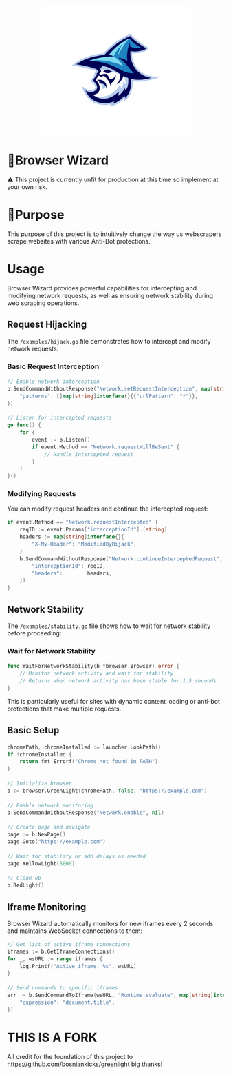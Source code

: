 <p align="center">
  <img src="./logo.png" height="300" width="350" alt="Browser Wizard Logo" />
</p>

# 🔗Browser Wizard

⚠️ This project is currently unfit for production at this time so implement at your own risk.

# 🔗Purpose

This purpose of this project is to intuitively change the way us webscrapers scrape websites with various Anti-Bot protections.

# Usage

Browser Wizard provides powerful capabilities for intercepting and modifying network requests, as well as ensuring network stability during web scraping operations.

## Request Hijacking

The `/examples/hijack.go` file demonstrates how to intercept and modify network requests:

### Basic Request Interception

```go
// Enable network interception
b.SendCommandWithoutResponse("Network.setRequestInterception", map[string]interface{}{
    "patterns": []map[string]interface{}{{"urlPattern": "*"}},
})

// Listen for intercepted requests
go func() {
    for {
        event := b.Listen()
        if event.Method == "Network.requestWillBeSent" {
            // Handle intercepted request
        }
    }
}()
```

### Modifying Requests

You can modify request headers and continue the intercepted request:

```go
if event.Method == "Network.requestIntercepted" {
    reqID := event.Params["interceptionId"].(string)
    headers := map[string]interface{}{
        "X-My-Header": "ModifiedByHijack",
    }
    b.SendCommandWithoutResponse("Network.continueInterceptedRequest", map[string]interface{}{
        "interceptionId": reqID,
        "headers":        headers,
    })
}
```

## Network Stability

The `/examples/stability.go` file shows how to wait for network stability before proceeding:

### Wait for Network Stability

```go
func WaitForNetworkStability(b *browser.Browser) error {
    // Monitor network activity and wait for stability
    // Returns when network activity has been stable for 1.5 seconds
}
```

This is particularly useful for sites with dynamic content loading or anti-bot protections that make multiple requests.

## Basic Setup

```go
chromePath, chromeInstalled := launcher.LookPath()
if !chromeInstalled {
    return fmt.Errorf("Chrome not found in PATH")
}

// Initialize browser
b := browser.GreenLight(chromePath, false, "https://example.com")

// Enable network monitoring
b.SendCommandWithoutResponse("Network.enable", nil)

// Create page and navigate
page := b.NewPage()
page.Goto("https://example.com")

// Wait for stability or add delays as needed
page.YellowLight(5000)

// Clean up
b.RedLight()
```

## Iframe Monitoring

Browser Wizard automatically monitors for new iframes every 2 seconds and maintains WebSocket connections to them:

```go
// Get list of active iframe connections
iframes := b.GetIframeConnections()
for _, wsURL := range iframes {
    log.Printf("Active iframe: %s", wsURL)
}

// Send commands to specific iframes
err := b.SendCommandToIframe(wsURL, "Runtime.evaluate", map[string]interface{}{
    "expression": "document.title",
})
```

# THIS IS A FORK

All credit for the foundation of this project to https://github.com/bosniankicks/greenlight big thanks!
